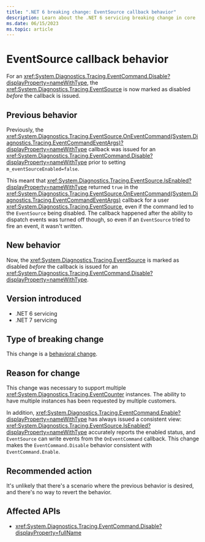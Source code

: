 ```yaml
---
title: ".NET 6 breaking change: EventSource callback behavior"
description: Learn about the .NET 6 servicing breaking change in core .NET libraries where the 'EventSource' is marked as disabled before the callback is issue for an 'EventCommand.Disable'.
ms.date: 06/15/2023
ms.topic: article
---
```

# EventSource callback behavior

For an <xref:System.Diagnostics.Tracing.EventCommand.Disable?displayProperty=nameWithType>, the <xref:System.Diagnostics.Tracing.EventSource> is now marked as disabled *before* the callback is issued.

## Previous behavior

Previously, the <xref:System.Diagnostics.Tracing.EventSource.OnEventCommand(System.Diagnostics.Tracing.EventCommandEventArgs)?displayProperty=nameWithType> callback was issued for an <xref:System.Diagnostics.Tracing.EventCommand.Disable?displayProperty=nameWithType> prior to setting `m_eventSourceEnabled=false`.

This meant that <xref:System.Diagnostics.Tracing.EventSource.IsEnabled?displayProperty=nameWithType> returned `true` in the <xref:System.Diagnostics.Tracing.EventSource.OnEventCommand(System.Diagnostics.Tracing.EventCommandEventArgs)> callback for a user <xref:System.Diagnostics.Tracing.EventSource>, even if the command led to the `EventSource` being disabled. The callback happened after the ability to dispatch events was turned off though, so even if an `EventSource` tried to fire an event, it wasn't written.

## New behavior

Now, the <xref:System.Diagnostics.Tracing.EventSource> is marked as disabled *before* the callback is issued for an <xref:System.Diagnostics.Tracing.EventCommand.Disable?displayProperty=nameWithType>.

## Version introduced

- .NET 6 servicing
- .NET 7 servicing

## Type of breaking change

This change is a [behavioral change](../../categories.md#behavioral-change).

## Reason for change

This change was necessary to support multiple <xref:System.Diagnostics.Tracing.EventCounter> instances. The ability to have multiple instances has been requested by multiple customers.

In addition, <xref:System.Diagnostics.Tracing.EventCommand.Enable?displayProperty=nameWithType> has always issued a consistent view: <xref:System.Diagnostics.Tracing.EventSource.IsEnabled?displayProperty=nameWithType> accurately reports the enabled status, and `EventSource` can write events from the `OnEventCommand` callback. This change makes the `EventCommand.Disable` behavior consistent with `EventCommand.Enable`.

## Recommended action

It's unlikely that there's a scenario where the previous behavior is desired, and there's no way to revert the behavior.

## Affected APIs

- <xref:System.Diagnostics.Tracing.EventCommand.Disable?displayProperty=fullName>
